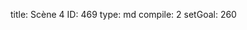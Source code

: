 title:          Scène 4
ID:             469
type:           md
compile:        2
setGoal:        260


